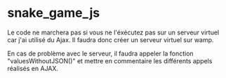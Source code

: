 # snake_game_js

Le code ne marchera pas si vous ne l'éxécutez pas sur un serveur virtuel car j'ai utilisé du Ajax.
Il faudra donc créer un serveur virtuel sur wamp. 

En cas de problème avec le serveur, il faudra appeler la fonction "valuesWithoutJSON()" et mettre en commentaire les différents appels réalisés en AJAX.